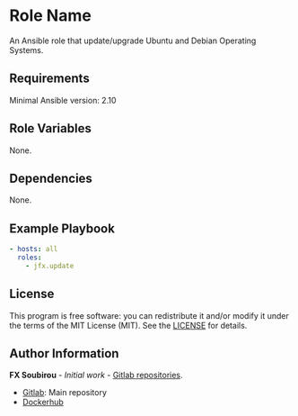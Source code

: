 Role Name
=========

An Ansible role that update/upgrade Ubuntu and Debian Operating Systems.

Requirements
------------

Minimal Ansible version: 2.10

Role Variables
--------------

None.

Dependencies
------------

None.

Example Playbook
----------------

```yaml
- hosts: all
  roles:
    - jfx.update
```

License
-------

This program is free software: you can redistribute it and/or modify it under the terms of the MIT License (MIT). See the [LICENSE](https://opensource.org/licenses/MIT) for details.

Author Information
------------------

 **FX Soubirou** - *Initial work* - [Gitlab repositories](https://gitlab.com/op_so).

* [Gitlab](https://gitlab.com/op_so/ansible/os-update): Main repository
* [Dockerhub](https://hub.docker.com/r/jfxs/ansible-os-update)
